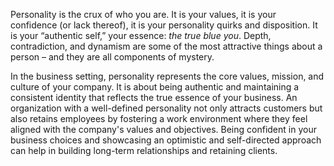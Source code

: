Personality is the crux of who you are. It is your values, it is your confidence (or lack thereof), it is your personality quirks and disposition. It is your “authentic self,” your essence: _the true blue you_. Depth, contradiction, and dynamism are some of the most attractive things about a person – and they are all components of mystery.

In the business setting, personality represents the core values, mission, and culture of your company. It is about being authentic and maintaining a consistent identity that reflects the true essence of your business. An organization with a well-defined personality not only attracts customers but also retains employees by fostering a work environment where they feel aligned with the company's values and objectives. Being confident in your business choices and showcasing an optimistic and self-directed approach can help in building long-term relationships and retaining clients.